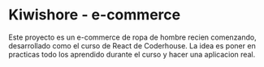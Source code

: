 # Kiwishore - e-commerce

Este proyecto es un e-commerce de ropa de hombre recien comenzando, desarrollado como el curso de React de Coderhouse. La idea es poner en practicas todo los aprendido durante el curso y hacer una aplicacion real.

